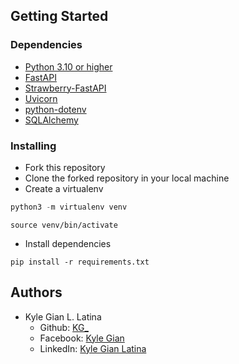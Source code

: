 ## Getting Started

### Dependencies

- [ Python 3.10 or higher ](https://www.python.org/)
- [ FastAPI ](https://fastapi.tiangolo.com/)
- [ Strawberry-FastAPI ](https://fastapi.tiangolo.com/how-to/graphql/?h=strawberr#graphql-with-strawberry)
- [ Uvicorn ](https://pypi.org/project/uvicorn/)
- [ python-dotenv ](https://pypi.org/project/python-dotenv/)
- [ SQLAlchemy ](https://pypi.org/project/SQLAlchemy/)

### Installing

- Fork this repository
- Clone the forked repository in your local machine
- Create a virtualenv

```python
python3 -m virtualenv venv
```

```
source venv/bin/activate
```

- Install dependencies

```
pip install -r requirements.txt
```

## Authors

- Kyle Gian L. Latina
  - Github: [KG\_](https://github.com/kayljiyan)
  - Facebook: [Kyle Gian](https://www.facebook.com/kyle.g1an/)
  - LinkedIn: [Kyle Gian Latina](https://www.linkedin.com/in/kylelatina/)
